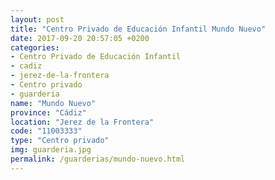 ```yaml
---
layout: post
title: "Centro Privado de Educación Infantil Mundo Nuevo"
date: 2017-09-20 20:57:05 +0200
categories:
- Centro Privado de Educación Infantil
- cadiz
- jerez-de-la-frontera
- Centro privado
- guarderia
name: "Mundo Nuevo"
province: "Cádiz"
location: "Jerez de la Frontera"
code: "11003333"
type: "Centro privado"
img: guarderia.jpg
permalink: /guarderias/mundo-nuevo.html
---
```

